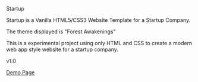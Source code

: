 Startup

Startup is a Vanilla HTML5/CSS3 Website Template for a Startup Company.

The theme displayed is "Forest Awakenings"

This is a experimental project using only HTML and CSS to create a modern web app style website for a startup company.  

v1.0

<a href="https://jbratcher.github.io/startup_template/" target="_blank">Demo Page</a>




